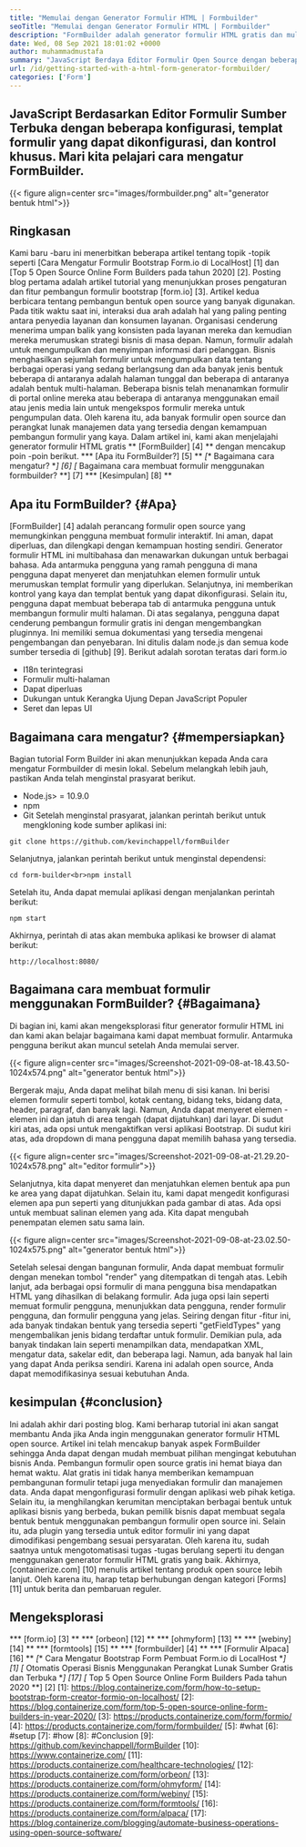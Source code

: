 ```yaml
---
title: "Memulai dengan Generator Formulir HTML | Formbuilder" 
seoTitle: "Memulai dengan Generator Formulir HTML | Formbuilder" 
description: "FormBuilder adalah generator formulir HTML gratis dan multibahasa dengan antarmuka pengguna drag & drop. Ikuti tutorial ini untuk mempelajari cara mengaturnya di LocalHost." 
date: Wed, 08 Sep 2021 18:01:02 +0000
author: muhammadmustafa
summary: "JavaScript Berdaya Editor Formulir Open Source dengan beberapa konfigurasi, templat formulir yang dapat dikonfigurasi dan kontrol khusus. Mari kita pelajari cara mengatur FormBuilder." 
url: /id/getting-started-with-a-html-form-generator-formbuilder/
categories: ['Form']
---
```


## JavaScript Berdasarkan Editor Formulir Sumber Terbuka dengan beberapa konfigurasi, templat formulir yang dapat dikonfigurasi, dan kontrol khusus. Mari kita pelajari cara mengatur FormBuilder.

{{< figure align=center src="images/formbuilder.png" alt="generator bentuk html">}}


## **Ringkasan**
Kami baru -baru ini menerbitkan beberapa artikel tentang topik -topik seperti [Cara Mengatur Formulir Bootstrap Form.io di LocalHost] [1] dan [Top 5 Open Source Online Form Builders pada tahun 2020] [2]. Posting blog pertama adalah artikel tutorial yang menunjukkan proses pengaturan dan fitur pembangun formulir bootstrap [form.io] [3]. Artikel kedua berbicara tentang pembangun bentuk open source yang banyak digunakan. Pada titik waktu saat ini, interaksi dua arah adalah hal yang paling penting antara penyedia layanan dan konsumen layanan. Organisasi cenderung menerima umpan balik yang konsisten pada layanan mereka dan kemudian mereka merumuskan strategi bisnis di masa depan. Namun, formulir adalah untuk mengumpulkan dan menyimpan informasi dari pelanggan. Bisnis menghasilkan sejumlah formulir untuk mengumpulkan data tentang berbagai operasi yang sedang berlangsung dan ada banyak jenis bentuk beberapa di antaranya adalah halaman tunggal dan beberapa di antaranya adalah bentuk multi-halaman. Beberapa bisnis telah menanamkan formulir di portal online mereka atau beberapa di antaranya menggunakan email atau jenis media lain untuk mengekspos formulir mereka untuk pengumpulan data.
Oleh karena itu, ada banyak formulir open source dan perangkat lunak manajemen data yang tersedia dengan kemampuan pembangun formulir yang kaya. Dalam artikel ini, kami akan menjelajahi generator formulir HTML gratis ** [FormBuilder] [4] ** dengan mencakup poin -poin berikut.
  *** [Apa itu FormBuilder?] [5] **
  *[** Bagaimana cara mengatur? **] [6]
  *[** Bagaimana cara membuat formulir menggunakan formbuilder? **] [7]
  *** [Kesimpulan] [8] **

## Apa itu FormBuilder? {#Apa}
[FormBuilder] [4] adalah perancang formulir open source yang memungkinkan pengguna membuat formulir interaktif. Ini aman, dapat diperluas, dan dilengkapi dengan kemampuan hosting sendiri. Generator formulir HTML ini multibahasa dan menawarkan dukungan untuk berbagai bahasa. Ada antarmuka pengguna yang ramah pengguna di mana pengguna dapat menyeret dan menjatuhkan elemen formulir untuk merumuskan templat formulir yang diperlukan. Selanjutnya, ini memberikan kontrol yang kaya dan templat bentuk yang dapat dikonfigurasi. Selain itu, pengguna dapat membuat beberapa tab di antarmuka pengguna untuk membangun formulir multi halaman. Di atas segalanya, pengguna dapat cenderung pembangun formulir gratis ini dengan mengembangkan pluginnya. Ini memiliki semua dokumentasi yang tersedia mengenai pengembangan dan penyebaran. Ini ditulis dalam node.js dan semua kode sumber tersedia di [github] [9].
Berikut adalah sorotan teratas dari form.io
  * I18n terintegrasi
  * Formulir multi-halaman
  * Dapat diperluas
  * Dukungan untuk Kerangka Ujung Depan JavaScript Populer
  * Seret dan lepas UI

## Bagaimana cara mengatur? {#mempersiapkan}
Bagian tutorial Form Builder ini akan menunjukkan kepada Anda cara mengatur Formbuilder di mesin lokal.
Sebelum melangkah lebih jauh, pastikan Anda telah menginstal prasyarat berikut.
  * Node.js> = 10.9.0
  * npm
  * Git
Setelah menginstal prasyarat, jalankan perintah berikut untuk mengkloning kode sumber aplikasi ini:
```
git clone https://github.com/kevinchappell/formBuilder
```
Selanjutnya, jalankan perintah berikut untuk menginstal dependensi:
```
cd form-builder<br>npm install 
```
Setelah itu, Anda dapat memulai aplikasi dengan menjalankan perintah berikut:
```
npm start
```
Akhirnya, perintah di atas akan membuka aplikasi ke browser di alamat berikut:
```
http://localhost:8080/
```

## Bagaimana cara membuat formulir menggunakan FormBuilder? {#Bagaimana}
Di bagian ini, kami akan mengeksplorasi fitur generator formulir HTML ini dan kami akan belajar bagaimana kami dapat membuat formulir.
Antarmuka pengguna berikut akan muncul setelah Anda memulai server.

{{< figure align=center src="images/Screenshot-2021-09-08-at-18.43.50-1024x574.png" alt="generator bentuk html">}}

Bergerak maju, Anda dapat melihat bilah menu di sisi kanan. Ini berisi elemen formulir seperti tombol, kotak centang, bidang teks, bidang data, header, paragraf, dan banyak lagi. Namun, Anda dapat menyeret elemen -elemen ini dan jatuh di area tengah (dapat dijatuhkan) dari layar. Di sudut kiri atas, ada opsi untuk mengaktifkan versi aplikasi Bootstrap. Di sudut kiri atas, ada dropdown di mana pengguna dapat memilih bahasa yang tersedia.

{{< figure align=center src="images/Screenshot-2021-09-08-at-21.29.20-1024x578.png" alt="editor formulir">}}

Selanjutnya, kita dapat menyeret dan menjatuhkan elemen bentuk apa pun ke area yang dapat dijatuhkan. Selain itu, kami dapat mengedit konfigurasi elemen apa pun seperti yang ditunjukkan pada gambar di atas. Ada opsi untuk membuat salinan elemen yang ada. Kita dapat mengubah penempatan elemen satu sama lain.

{{< figure align=center src="images/Screenshot-2021-09-08-at-23.02.50-1024x575.png" alt="generator bentuk html">}}

Setelah selesai dengan bangunan formulir, Anda dapat membuat formulir dengan menekan tombol "render" yang ditempatkan di tengah atas. Lebih lanjut, ada berbagai opsi formulir di mana pengguna bisa mendapatkan HTML yang dihasilkan di belakang formulir. Ada juga opsi lain seperti memuat formulir pengguna, menunjukkan data pengguna, render formulir pengguna, dan formulir pengguna yang jelas. Seiring dengan fitur -fitur ini, ada banyak tindakan bentuk yang tersedia seperti "getFieldTypes" yang mengembalikan jenis bidang terdaftar untuk formulir. Demikian pula, ada banyak tindakan lain seperti menampilkan data, mendapatkan XML, mengatur data, sakelar edit, dan beberapa lagi. Namun, ada banyak hal lain yang dapat Anda periksa sendiri. Karena ini adalah open source, Anda dapat memodifikasinya sesuai kebutuhan Anda.

## kesimpulan {#conclusion}
Ini adalah akhir dari posting blog. Kami berharap tutorial ini akan sangat membantu Anda jika Anda ingin menggunakan generator formulir HTML open source. Artikel ini telah mencakup banyak aspek FormBuilder sehingga Anda dapat dengan mudah membuat pilihan mengingat kebutuhan bisnis Anda. Pembangun formulir open source gratis ini hemat biaya dan hemat waktu. Alat gratis ini tidak hanya memberikan kemampuan pembangunan formulir tetapi juga menyediakan formulir dan manajemen data. Anda dapat mengonfigurasi formulir dengan aplikasi web pihak ketiga. Selain itu, ia menghilangkan kerumitan menciptakan berbagai bentuk untuk aplikasi bisnis yang berbeda, bukan pemilik bisnis dapat membuat segala bentuk bentuk menggunakan pembangun formulir open source ini. Selain itu, ada plugin yang tersedia untuk editor formulir ini yang dapat dimodifikasi pengembang sesuai persyaratan. Oleh karena itu, sudah saatnya untuk mengotomatisasi tugas -tugas berulang seperti itu dengan menggunakan generator formulir HTML gratis yang baik.
Akhirnya, [containerize.com] [10] menulis artikel tentang produk open source lebih lanjut. Oleh karena itu, harap tetap berhubungan dengan kategori [Forms] [11] untuk berita dan pembaruan reguler.

## Mengeksplorasi
  *** [form.io] [3] **
  *** [orbeon] [12] **
  *** [ohmyform] [13] **
  *** [webiny] [14] **
  *** [formtools] [15] **
  *** [formbuilder] [4] **
  *** [Formulir Alpaca] [16] **
  *[** Cara Mengatur Bootstrap Form Pembuat Form.io di LocalHost **] [1]
  *[** Otomatis Operasi Bisnis Menggunakan Perangkat Lunak Sumber Gratis dan Terbuka **] [17]
  *[** Top 5 Open Source Online Form Builders Pada tahun 2020 **] [2]
[1]: https://blog.containerize.com/form/how-to-setup-bootstrap-form-creator-formio-on-localhost/
[2]: https://blog.containerize.com/form/top-5-open-source-online-form-builders-in-year-2020/
[3]: https://products.containerize.com/form/formio/
[4]: https://products.containerize.com/form/formbuilder/
[5]: #what
[6]: #setup
[7]: #how
[8]: #Conclusion
[9]: https://github.com/kevinchappell/formBuilder
[10]: https://www.containerize.com/
[11]: https://products.containerize.com/healthcare-technologies/
[12]: https://products.containerize.com/form/orbeon/
[13]: https://products.containerize.com/form/ohmyform/
[14]: https://products.containerize.com/form/webiny/
[15]: https://products.containerize.com/form/formtools/
[16]: https://products.containerize.com/form/alpaca/
[17]: https://blog.containerize.com/blogging/automate-business-operations-using-open-source-software/
